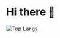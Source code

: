 # Hi there :wave:

![Top Langs](https://github-readme-stats.vercel.app/api/top-langs/?username=maksnowak&theme=transparent&size_weight=0.5&count_weight=0.5&langs_count=8&layout=compact&hide=jupyter%20notebook)
